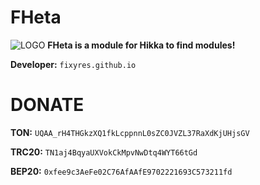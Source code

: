 # FHeta
![LOGO](https://i.imghippo.com/files/YgG2208DgM.jpg)
**FHeta is a module for Hikka to find modules!** 

**Developer:** `fixyres.github.io`
# DONATE 
**TON:** `UQAA_rH4THGkzXQ1fkLcppnnL0sZC0JVZL37RaXdKjUHjsGV`

**TRC20:** `TN1aj4BqyaUXVokCkMpvNwDtq4WYT66tGd`

**BEP20:** `0xfee9c3AeFe02C76AfAAfE9702221693C573211fd`
